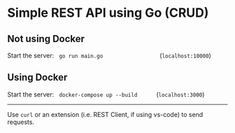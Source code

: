 # Simple REST API using Go (CRUD)

## Not using Docker

Start the server: &nbsp; `go run main.go` &nbsp; &nbsp; &nbsp; &nbsp; &nbsp; &nbsp; &nbsp; &nbsp; &nbsp; &nbsp; &nbsp; &nbsp; &nbsp; &nbsp; &nbsp; &nbsp; (`localhost:10000`)

## Using Docker

Start the server: &nbsp; `docker-compose up --build` &nbsp; &nbsp; &nbsp; &nbsp; &nbsp; (`localhost:3000`)

---

Use `curl` or an extension (i.e. REST Client, if using vs-code) to send requests.
